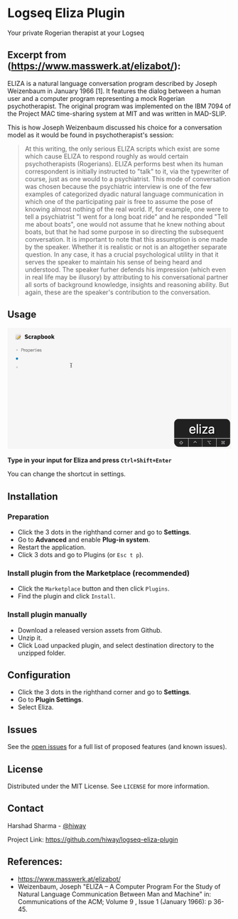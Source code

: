 # Logseq Eliza Plugin

Your private Rogerian therapist at your Logseq

## Excerpt from (https://www.masswerk.at/elizabot/):

ELIZA is a natural language conversation program described by Joseph Weizenbaum in January 1966 [1].
It features the dialog between a human user and a computer program representing a mock Rogerian psychotherapist.
The original program was implemented on the IBM 7094 of the Project MAC time-sharing system at MIT and was written in MAD-SLIP.

This is how Joseph Weizenbaum discussed his choice for a conversation model 
as it would be found in psychotherapist's session:

> At this writing, the only serious ELIZA scripts which exist 
> are some which cause ELIZA to respond roughly as would certain psychotherapists (Rogerians). 
> ELIZA performs best when its human correspondent is initially instructed to "talk" to it, 
> via the typewriter of course, just as one would to a psychiatrist. 
> This mode of conversation was chosen because the psychiatric interview 
> is one of the few examples of categorized dyadic natural language communication 
> in which one of the participating pair is free to assume the pose of knowing 
> almost nothing of the real world. 
> If, for example, one were to tell a psychiatrist "I went for a long boat ride" 
> and he responded "Tell me about boats", one would not assume 
> that he knew nothing about boats, but that he had some purpose 
> in so directing the subsequent conversation. 
> It is important to note that this assumption is one made by the speaker. 
> Whether it is realistic or not is an altogether separate question. 
> In any case, it has a crucial psychological utility in that it serves the speaker 
> to maintain his sense of being heard and understood. 
> The speaker furher defends his impression (which even in real life may be illusory) 
> by attributing to his conversational partner all sorts of background knowledge, 
> insights and reasoning ability. 
> But again, these are the speaker's contribution to the conversation. 

## Usage

![Plugin Demo](/logseq-eliza-plugin-demo.gif "Plugin Demo")

**Type in your input for Eliza and press `Ctrl+Shift+Enter`**

You can change the shortcut in settings.

## Installation

### Preparation

- Click the 3 dots in the righthand corner and go to **Settings**.
- Go to **Advanced** and enable **Plug-in system**.
- Restart the application.
- Click 3 dots and go to Plugins (or `Esc t p`).

### Install plugin from the Marketplace (recommended) 

- Click the `Marketplace` button and then click `Plugins`.
- Find the plugin and click `Install`.

### Install plugin manually

- Download a released version assets from Github.
- Unzip it.
- Click Load unpacked plugin, and select destination directory to the unzipped folder.

## Configuration

- Click the 3 dots in the righthand corner and go to **Settings**.
- Go to **Plugin Settings**.
- Select Eliza.

## Issues

See the [open issues](https://github.com/hiway/logseq-youtube-plugin/issues) for a full list of proposed features (and known issues).

## License

Distributed under the MIT License. See `LICENSE` for more information.

## Contact

Harshad Sharma - [@hiway](https://twitter.com/hiway) 

Project Link: https://github.com/hiway/logseq-eliza-plugin

## References:

- https://www.masswerk.at/elizabot/
- Weizenbaum, Joseph "ELIZA – A Computer Program For the Study of Natural Language Communication Between Man and Machine" 
  in: Communications of the ACM; Volume 9 , Issue 1 (January 1966): p 36-45.